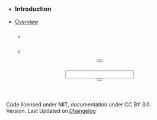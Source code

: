 <!DOCTYPE html>
<html lang="en" ng-app="tapestry" class="no-js tapestry menu__opened">
  <head>
    <meta charset="utf-8">
    <meta http-equiv="X-UA-Compatible" content="IE=edge,chrome=1">
    <title ng-bind="'Tapestry - ' + section">Tapestry</title>
    <meta name="description" content="">
    <meta name="viewport" content="width=device-width, initial-scale=1, maximum-scale=1, user-scalable=no">
    <link rel="stylesheet" href="//maxcdn.bootstrapcdn.com/bootstrap/3.3.1/css/bootstrap.min.css">
    <link rel="stylesheet" href="_assets/bower_components/font-awesome/css/font-awesome.css">
    <!--link(rel='stylesheet', href='_assets/css/app/tapestry.css')-->
    <link rel="stylesheet" href="_assets/bower_components/prism/themes/prism.css">
    <link href="http://fonts.googleapis.com/css?family=Open+Sans:300italic,400italic,600italic,700italic,400,300,600,700" rel="stylesheet">
    <!-- Your CSS File-->
    <link rel="stylesheet" href="_assets/css/main.css">
    <!-- / Your CSS File-->
    <!-- script(src='_assets/bower_components/modernizr/modernizr.js')-->
  </head>
  <body>
    <div id="wrapper">
      <nav id="sidebar-wrapper">
        <ul class="nav sidebar-nav">
          <li class="nav sidebar-brand">
            <h3>Introduction</h3>
          </li>
          <li ng-class="{active: section=='Overview'}" class="nav"><a href="#!/">Overview</a>
            <div ng-repeat="style in styles">
              <ul class="nav">
                <li class="nav">
                  <h3 once-text="style.name"></h3>
                </li>
                <li ng-repeat="element in style.data" ng-class="{'active': element.slug == sectionSlug}" once-show="element.children.length" class="nav"><a once-href="'#!/'+style.slug+'/'+element.slug" once-text="element.name"></a></li>
              </ul>
            </div>
          </li>
        </ul>
      </nav>
      <!-- Content-->
      <div class="page-content-wrapper">
        <!-- / Menu-->
        <header ng-controller="headerController" class="navbar navbar-top">
          <div class="navbar-header">
            <button ng-click="toggleMenu($event)" class="navbar-nav btn btn-unstyled btn-toggle"><em class="fa fa-bars"></em></button>
            <h3 ng-bind="section" class="navbar-brand"></h3>
          </div>
          <div class="navbar-form navbar-right">
            <div class="input-group">
              <input type="text" ng-model="selected" typeahead="pattern.url as pattern.value for pattern in globalPatterns | filter:$viewValue | limitTo:8" name="section" class="form-control">
              <div action="" class="input-group-btn">
                <button class="btn btn-default"><em class="fa fa-search fa-lg"></em></button>
              </div>
            </div>
          </div>
        </header>
        <div ng-view></div>
        <footer>
          <p>Code licensed under MIT, documentation under CC BY 3.0. <br>Version<span tapestry-version></span>. Last Updated on<span last-updated></span>.<a href="#!/changelog">Changelog</a></p>
        </footer>
      </div>
    </div>
    <!-- jQuery-->
    <!-- script(src="http://cdnjs.cloudflare.com/ajax/libs/jquery/2.0.0/jquery.min.js")-->
    <script src="_assets/bower_components/jquery/jquery.js"></script>
    <!-- jQuery-->
    <!-- Parsers-->
    <script src="_assets/bower_components/js-yaml/js-yaml.js"></script>
    <script src="_assets/bower_components/marked/lib/marked.js"></script>
    <!-- PrismJS code highlighter-->
    <script src="_assets/bower_components/prism/prism.js"></script>
    <!-- Patterns-->
    <script src="_assets/bower_components/angular/angular.min.js"></script>
    <script src="_assets/bower_components/angular-route/angular-route.min.js"></script>
    <script src="_assets/bower_components/angular-once/once.js"></script>
    <script src="components/mural_app/controllers.js"></script>
    <script src="components/mural_app/directives.js"></script>
    <script src="components/mural_app/filters.js"></script>
    <script src="components/mural_app/services.js"></script>
    <script src="components/mural_app/app.js"></script>
    <!-- / Patterns-->
    <!-- Autocomplete-->
    <script src="_assets/bower_components/angular-bootstrap/ui-bootstrap-tpls.js"></script>
    <!-- Autocomplete-->
  </body>
</html>